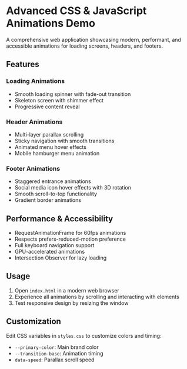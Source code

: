 # Advanced CSS & JavaScript Animations Demo

A comprehensive web application showcasing modern, performant, and accessible animations for loading screens, headers, and footers.

## Features

### Loading Animations
- Smooth loading spinner with fade-out transition
- Skeleton screen with shimmer effect
- Progressive content reveal

### Header Animations
- Multi-layer parallax scrolling
- Sticky navigation with smooth transitions
- Animated menu hover effects
- Mobile hamburger menu animation

### Footer Animations
- Staggered entrance animations
- Social media icon hover effects with 3D rotation
- Smooth scroll-to-top functionality
- Gradient border animations

## Performance & Accessibility

- RequestAnimationFrame for 60fps animations
- Respects prefers-reduced-motion preference
- Full keyboard navigation support
- GPU-accelerated animations
- Intersection Observer for lazy loading

## Usage

1. Open `index.html` in a modern web browser
2. Experience all animations by scrolling and interacting with elements
3. Test responsive design by resizing the window

## Customization

Edit CSS variables in `styles.css` to customize colors and timing:
- `--primary-color`: Main brand color
- `--transition-base`: Animation timing
- `data-speed`: Parallax scroll speed